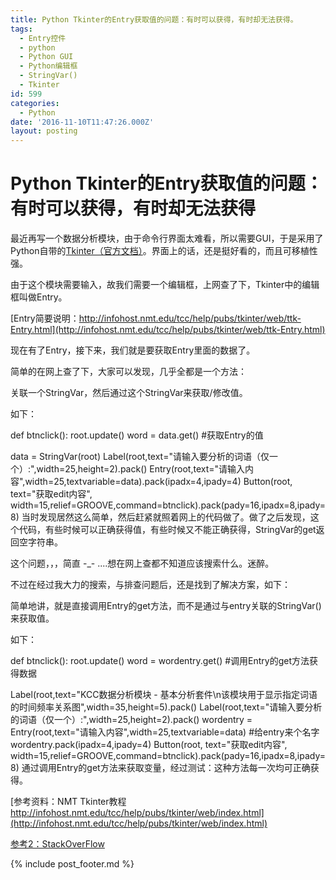 ```yaml
---
title: Python Tkinter的Entry获取值的问题：有时可以获得，有时却无法获得。
tags:
  - Entry控件
  - python
  - Python GUI
  - Python编辑框
  - StringVar()
  - Tkinter
id: 599
categories:
  - Python
date: '2016-11-10T11:47:26.000Z'
layout: posting
---
```


# Python Tkinter的Entry获取值的问题：有时可以获得，有时却无法获得

最近再写一个数据分析模块，由于命令行界面太难看，所以需要GUI，于是采用了Python自带的[Tkinter（官方文档）](https://wiki.python.org/moin/TkInter/)。界面上的话，还是挺好看的，而且可移植性强。

由于这个模块需要输入，故我们需要一个编辑框，上网查了下，Tkinter中的编辑框叫做Entry。

[Entry简要说明：http://infohost.nmt.edu/tcc/help/pubs/tkinter/web/ttk-Entry.html](http://infohost.nmt.edu/tcc/help/pubs/tkinter/web/ttk-Entry.html)

现在有了Entry，接下来，我们就是要获取Entry里面的数据了。

简单的在网上查了下，大家可以发现，几乎全都是一个方法：

关联一个StringVar，然后通过这个StringVar来获取/修改值。

如下：

def btnclick(): root.update() word = data.get() \#获取Entry的值

data = StringVar(root) Label(root,text="请输入要分析的词语（仅一个）:",width=25,height=2).pack() Entry(root,text="请输入内容",width=25,textvariable=data).pack(ipadx=4,ipady=4) Button(root, text="获取edit内容", width=15,relief=GROOVE,command=btnclick).pack(pady=16,ipadx=8,ipady=8)</pre> 当时发现居然这么简单，然后赶紧就照着网上的代码做了。做了之后发现，这个代码，有些时候可以正确获得值，有些时候又不能正确获得，StringVar的get返回空字符串。

这个问题，，，简直 -_- ....想在网上查都不知道应该搜索什么。迷醉。

不过在经过我大力的搜索，与排查问题后，还是找到了解决方案，如下：

简单地讲，就是直接调用Entry的get方法，而不是通过与entry关联的StringVar()来获取值。

如下：

def btnclick(): root.update() word = wordentry.get() \#调用Entry的get方法获得数据

Label(root,text="KCC数据分析模块 - 基本分析套件\n该模块用于显示指定词语的时间频率关系图",width=35,height=5).pack() Label(root,text="请输入要分析的词语（仅一个）:",width=25,height=2).pack() wordentry = Entry(root,text="请输入内容",width=25,textvariable=data) \#给entry来个名字 wordentry.pack(ipadx=4,ipady=4) Button(root, text="获取edit内容", width=15,relief=GROOVE,command=btnclick).pack(pady=16,ipadx=8,ipady=8)</pre> 通过调用Entry的get方法来获取变量，经过测试：这种方法每一次均可正确获得。

[参考资料：NMT Tkinter教程 http://infohost.nmt.edu/tcc/help/pubs/tkinter/web/index.html](http://infohost.nmt.edu/tcc/help/pubs/tkinter/web/index.html)

[参考2：StackOverFlow](http://stackoverflow.com/questions/10727131/why-is-tkinter-entrys-get-function-returning-nothing)



{% include post_footer.md %}